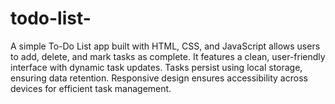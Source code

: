 # todo-list-
A simple To-Do List app built with HTML, CSS, and JavaScript allows users to add, delete, and mark tasks as complete. It features a clean, user-friendly interface with dynamic task updates. Tasks persist using local storage, ensuring data retention. Responsive design ensures accessibility across devices for efficient task management.
